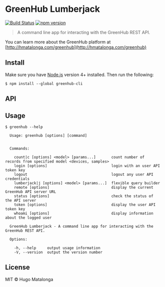 # GreenHub Lumberjack

[![Build Status](https://travis-ci.org/hmatalonga/greenhub-lumberjack.svg?branch=master)](https://travis-ci.org/hmatalonga/greenhub-lumberjack)
[![npm version](https://badge.fury.io/js/greenhub-cli.svg)](https://badge.fury.io/js/greenhub-cli)

> A command line app for interacting with the GreenHub REST API.

You can learn more about the GreenHub platform at [http://hmatalonga.com/greenhub](http://hmatalonga.com/greenhub)

## Install

Make sure you have [Node.js](https://nodejs.org) version 4+ installed. Then run the following:

```
$ npm install --global greenhub-cli
```

## API

## Usage

```
$ greenhub --help

  Usage: greenhub [options] [command]


  Commands:

    count|c [options] <model> [params...]       count number of records from specified model <devices, samples>
    login [options]                             login with an user API token key
    logout                                      logout any user API credentials
    lumberjack|j [options] <model> [params...]  flexible query builder
    remote [options]                            display the current GreenHub API server URL
    status [options]                            check the status of the API server
    token [options]                             display the user API token key
    whoami [options]                            display information about the logged user

  GreenHub Lumberjack - A command line app for interacting with the GreenHub REST API.

  Options:

    -h, --help     output usage information
    -V, --version  output the version number
```

## License
MIT © Hugo Matalonga
